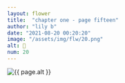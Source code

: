 ```yaml
---
layout: flower
title:  "chapter one - page fifteen"
author: "lily b"
date: "2021-08-20 00:20:20"
image: "/assets/img/flw/20.png"
alt: 🌼
num: 20
---
```


<picture>
    <source media="all and (orientation: landscape)" srcset="{{ site.baseurl }}{{ page.image }}">
    <img src="{{ site.baseurl }}{{ page.image }}" alt="{{ page.alt }}">
</picture>